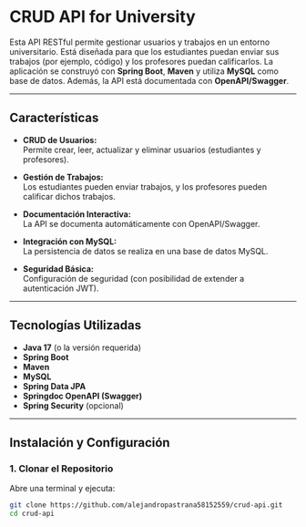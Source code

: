 # CRUD API for University

Esta API RESTful permite gestionar usuarios y trabajos en un entorno universitario. Está diseñada para que los estudiantes puedan enviar sus trabajos (por ejemplo, código) y los profesores puedan calificarlos. La aplicación se construyó con **Spring Boot**, **Maven** y utiliza **MySQL** como base de datos. Además, la API está documentada con **OpenAPI/Swagger**.

---

## Características

- **CRUD de Usuarios:**  
  Permite crear, leer, actualizar y eliminar usuarios (estudiantes y profesores).

- **Gestión de Trabajos:**  
  Los estudiantes pueden enviar trabajos, y los profesores pueden calificar dichos trabajos.

- **Documentación Interactiva:**  
  La API se documenta automáticamente con OpenAPI/Swagger.

- **Integración con MySQL:**  
  La persistencia de datos se realiza en una base de datos MySQL.

- **Seguridad Básica:**  
  Configuración de seguridad (con posibilidad de extender a autenticación JWT).

---

## Tecnologías Utilizadas

- **Java 17** (o la versión requerida)
- **Spring Boot**
- **Maven**
- **MySQL**
- **Spring Data JPA**
- **Springdoc OpenAPI (Swagger)**
- **Spring Security** (opcional)

---

## Instalación y Configuración

### 1. Clonar el Repositorio

Abre una terminal y ejecuta:

```bash
git clone https://github.com/alejandropastrana58152559/crud-api.git
cd crud-api

